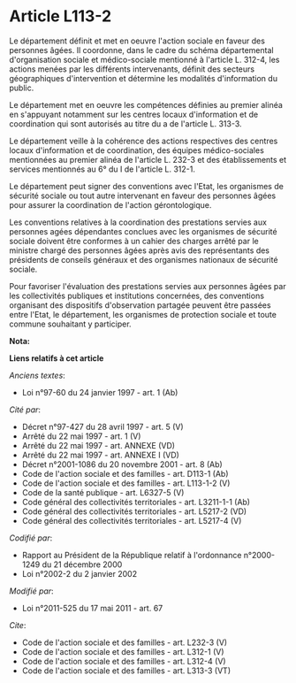 # Article L113-2

Le département définit et met en oeuvre l'action sociale en faveur des personnes âgées. Il coordonne, dans le cadre du schéma
départemental d'organisation sociale et médico-sociale mentionné à l'article L. 312-4, les actions menées par les différents
intervenants, définit des secteurs géographiques d'intervention et détermine les modalités d'information du public. 

Le département met en oeuvre les compétences définies au premier alinéa en s'appuyant notamment sur les centres locaux
d'information et de coordination qui sont autorisés au titre du a de l'article L. 313-3. 

Le département veille à la cohérence des actions respectives des centres locaux d'information et de coordination, des équipes
médico-sociales mentionnées au premier alinéa de l'article L. 232-3 et des établissements et services mentionnés au 6° du I
de l'article L. 312-1. 

Le département peut signer des conventions avec l'Etat, les organismes de sécurité sociale ou tout autre intervenant en
faveur des personnes âgées pour assurer la coordination de l'action gérontologique. 

Les conventions relatives à la coordination des prestations servies aux personnes agées dépendantes conclues avec les
organismes de sécurité sociale doivent être conformes à un cahier des charges arrêté par le ministre chargé des personnes
âgées après avis des représentants des présidents de conseils généraux et des organismes nationaux de sécurité sociale. 

Pour favoriser l'évaluation des prestations servies aux personnes âgées par les collectivités publiques et institutions
concernées, des conventions organisant des dispositifs d'observation partagée peuvent être passées entre l'Etat, le
département, les organismes de protection sociale et toute commune souhaitant y participer.

**Nota:**



**Liens relatifs à cet article**

_Anciens textes_:

  - Loi n°97-60 du 24 janvier 1997 - art. 1 (Ab)

_Cité par_:

  - Décret n°97-427 du 28 avril 1997 - art. 5 (V)
  - Arrêté du 22 mai 1997 - art. 1 (V)
  - Arrêté du 22 mai 1997 - art. ANNEXE (VD)
  - Arrêté du 22 mai 1997 - art. ANNEXE I (VD)
  - Décret n°2001-1086 du 20 novembre 2001 - art. 8 (Ab)
  - Code de l'action sociale et des familles - art. D113-1 (Ab)
  - Code de l'action sociale et des familles - art. L113-1-2 (V)
  - Code de la santé publique - art. L6327-5 (V)
  - Code général des collectivités territoriales - art. L3211-1-1 (Ab)
  - Code général des collectivités territoriales - art. L5217-2 (VD)
  - Code général des collectivités territoriales - art. L5217-4 (V)

_Codifié par_:

  - Rapport au Président de la République relatif à l'ordonnance n°2000-1249 du 21 décembre 2000
  - Loi n°2002-2 du 2 janvier 2002

_Modifié par_:

  - Loi n°2011-525 du 17 mai 2011 - art. 67

_Cite_:

  - Code de l'action sociale et des familles - art. L232-3 (V)
  - Code de l'action sociale et des familles - art. L312-1 (V)
  - Code de l'action sociale et des familles - art. L312-4 (V)
  - Code de l'action sociale et des familles - art. L313-3 (VT)
